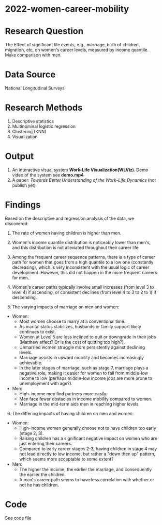 # 2022-women-career-mobility

# Research Question
The Effect of significant life events, e.g., marriage, birth of children, migration, etc, on women's career levels, measured by income quantile. Make comparison with men.

# Data Source
National Longitudinal Surveys

# Research Methods
1. Descriptive statistics
2. Multinominal logistic regression
3. Clustering (KNN)
4. Visualization 

# Output
1. An interactive visual system **Work-Life Visualization(WLViz)**. Demo video of the system see **demo.mp4**
2. A paper: *Towards Better Understanding of the Work–Life Dynamics* (not publish yet)

# Findings
Based on the descriptive and regression analysis of the data, we discovered:

1. The rate of women having children is higher than men.
2. Women's income quantile distribution is noticeably lower than men's, and this distribution is not alleviated throughout their career life.
3. Among the frequent career sequence patterns, there is a type of career path for women that goes from a high quantile to a low one (constantly decreasing), which is very inconsistent with the usual logic of career development. However, this did not happen in the more frequent careers for men.
4. Women's career paths typically involve small increases (from level 3 to level 4) if ascending, or consistent declines (from level 4 to 3 to 2 to 1) if descending.

5. The varying impacts of marriage on men and women:
- Women:
  - Most women choose to marry at a conventional time.
  - As marital status stabilizes, husbands or family support likely continues to exist.
  - Women at Level 5 are less inclined to quit or downgrade in their jobs (Matthew effect? Or is the cost of quitting too high?).
  - Unmarried women struggle more persistently against declining levels.
  - Marriage assists in upward mobility and becomes increasingly achievable.
  - In the later stages of marriage, such as stage 7, marriage plays a negative role, making it easier for women to fall from middle-low income to low (perhaps middle-low income jobs are more prone to unemployment with age?).
- Men:
  - High-income men find partners more easily.
  - Men face fewer obstacles in income mobility compared to women.
  - Marriage in the mid-term aids men in reaching higher levels.

6. The differing impacts of having children on men and women:

- Women:
  - High-income women generally choose not to have children too early (stage 2, 3).
  - Raising children has a significant negative impact on women who are just entering their careers.
  - Compared to early career stages 2-3, having children in stage 4 may not lead directly to low income, but rather a "down then up" pattern, which seems more acceptable to some extent?
- Men:
  - The higher the income, the earlier the marriage, and consequently the earlier the children.
  - A man's career path seems to have less correlation with whether or not he has children.


# Code
See code file
